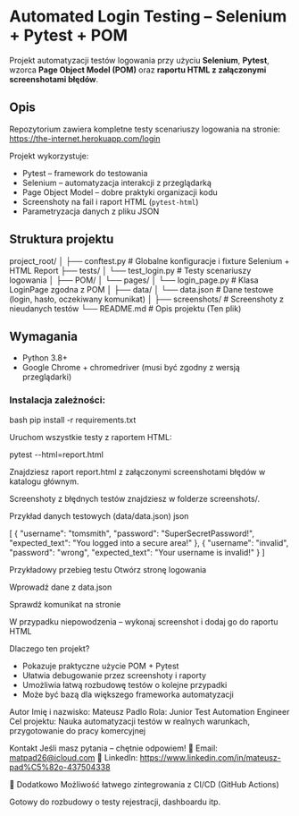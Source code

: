 
#  Automated Login Testing – Selenium + Pytest + POM

Projekt automatyzacji testów logowania przy użyciu **Selenium**, **Pytest**, wzorca **Page Object Model (POM)** oraz **raportu HTML z załączonymi screenshotami błędów**.

##  Opis

Repozytorium zawiera kompletne testy scenariuszy logowania na stronie:  
 https://the-internet.herokuapp.com/login

Projekt wykorzystuje:

-  Pytest – framework do testowania
-  Selenium – automatyzacja interakcji z przeglądarką
-  Page Object Model – dobre praktyki organizacji kodu
-  Screenshoty na fail i raport HTML (`pytest-html`)
-  Parametryzacja danych z pliku JSON


## Struktura projektu

project_root/
│
├── conftest.py # Globalne konfiguracje i fixture Selenium + HTML Report
├── tests/
│ └── test_login.py # Testy scenariuszy logowania
│
├── POM/
│ └── pages/
│ └── login_page.py # Klasa LoginPage zgodna z POM
│
├── data/
│ └── data.json # Dane testowe (login, hasło, oczekiwany komunikat)
│
├── screenshots/ # Screenshoty z nieudanych testów
└── README.md # Opis projektu (Ten plik)

##  Wymagania

- Python 3.8+
- Google Chrome + chromedriver (musi być zgodny z wersją przeglądarki)


###  Instalacja zależności:

bash
pip install -r requirements.txt

Uruchom wszystkie testy z raportem HTML:

pytest --html=report.html

Znajdziesz raport report.html z załączonymi screenshotami błędów w katalogu głównym.

Screenshoty z błędnych testów znajdziesz w folderze screenshots/.

Przykład danych testowych (data/data.json)
json

[
  {
    "username": "tomsmith",
    "password": "SuperSecretPassword!",
    "expected_text": "You logged into a secure area!"
  },
  {
    "username": "invalid",
    "password": "wrong",
    "expected_text": "Your username is invalid!"
  }
]

Przykładowy przebieg testu
Otwórz stronę logowania

Wprowadź dane z data.json

Sprawdź komunikat na stronie

W przypadku niepowodzenia – wykonaj screenshot i dodaj go do raportu HTML

Dlaczego ten projekt?
- Pokazuje praktyczne użycie POM + Pytest
- Ułatwia debugowanie przez screenshoty i raporty
- Umożliwia łatwą rozbudowę testów o kolejne przypadki
- Może być bazą dla większego frameworka automatyzacji

Autor
Imię i nazwisko: Mateusz Padlo
Rola: Junior Test Automation Engineer
Cel projektu: Nauka automatyzacji testów w realnych warunkach, przygotowanie do pracy komercyjnej

Kontakt
Jeśli masz pytania – chętnie odpowiem!
📧 Email: matpad26@icloud.com
💼 LinkedIn: https://www.linkedin.com/in/mateusz-pad%C5%82o-437504338

📌 Dodatkowo
Możliwość łatwego zintegrowania z CI/CD (GitHub Actions)

Gotowy do rozbudowy o testy rejestracji, dashboardu itp.
